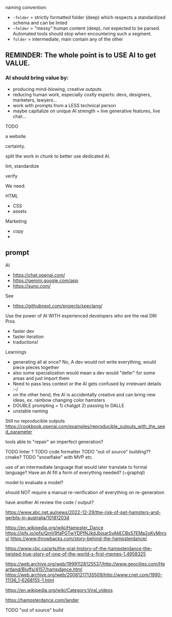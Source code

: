 



naming convention:
- `-folder` = strictly formatted folder (deep) which respects a standardized schema and can be linted
- `~folder` = "messy" human content (deep), not expected to be parsed. Automated tools should stop when encountering such a segment.
- `folder` = intermediate, main contain any of the other



## REMINDER: The whole point is to USE AI to get VALUE.
### AI should bring value by:
- producing mind-blowing, creative outputs
- reducing human work, especially costly experts: devs, designers, marketers, lawyers...
- work with prompts from a LESS technical person
- maybe capitalize on unique AI strength = live generative features, live chat...



TODO

a website.

certainty.

split the work in chunk to better use dedicated AI.

lint, standardize

verify


We need:


HTML
* CSS
* assets

Marketing
* copy
*


## prompt



AI
* https://chat.openai.com/
* https://gemini.google.com/app
* https://suno.com/


See
* https://githubnext.com/projects/speclang/

Use the power of AI WITH experienced developers who are the real DRI
Pros
- faster dev
- faster iteration
- traductions!

Learnings
* generating all at once? No, A dev would not write everything, would piece pieces together
* also some specialization would mean a dev would "defer" for some areas and just import them
* Need to pass less context or the AI gets confused by irrelevant details :-/
* on the other hend, the AI is accidentally creative and can bring new ideas, ex. rainbow changing color hamsters
* DOUBLE prompting = 1) chatgpt 2) passing to DALLE
* unstable naming

Still no reproducible outputs https://cookbook.openai.com/examples/reproducible_outputs_with_the_seed_parameter

tools able to "repair" an imperfect generation?

TODO linter ?
TODO code formatter
TODO "out of source" building??  cmake?
TODO "snowflake" with MVP etc.



use of an intermediate language that would later translate to formal language?
Have an AI fill a form of everything needed? (~graphql)

model to evaluate a model?

should NOT require a manual re-verification of everything on re-generation

have another AI review the code / output?


https://www.abc.net.au/news/2022-12-29/the-risk-of-pet-hamsters-and-gerbils-in-australia/101812034




https://en.wikipedia.org/wiki/Hampster_Dance
https://ipfs.io/ipfs/QmV9faPGTwYDPfNJkdJbjsarSvAkECBs57EMa2oKvMnrsv/
https://www.throwbacks.com/story-behind-the-hampsterdance/

https://www.cbc.ca/arts/the-oral-history-of-the-hampsterdance-the-twisted-true-story-of-one-of-the-world-s-first-memes-1.4958325


https://web.archive.org/web/19991128125537/http://www.geocities.com/Heartland/Bluffs/4157/hampdance.html
https://web.archive.org/web/20081217135509/http://www.cnet.com/1990-11136_1-6268155-1.html

https://en.wikipedia.org/wiki/Category:Viral_videos

https://hampsterdance.com/lander


TODO "out of source" build
